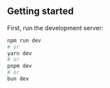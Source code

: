 ## Getting started

First, run the development server:

```bash
npm run dev
# or
yarn dev
# or
pnpm dev
# or
bun dev
```


